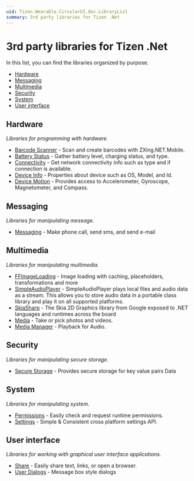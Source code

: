 ```yaml
---
uid: Tizen.Wearable.CircularUI.doc.LibraryList
summary: 3rd party libraries for Tizen .Net
---
```


# 3rd party libraries for Tizen .Net

In this list, you can find the libraries organized by purpose.

- [Hardware](#hardware)
- [Messaging](#messaging)
- [Multimedia](#multimedia)
- [Security](#security)
- [System](#system)
- [User interface](#user-interface)

## Hardware

*Libraries for programming with hardware.*

* [Barcode Scanner](https://github.com/Redth/ZXing.Net.Mobile) - Scan and create barcodes with ZXing.NET.Mobile.
* [Battery Status](https://github.com/jamesmontemagno/BatteryPlugin) - Gather battery level, charging status, and type.
* [Connectivity](https://github.com/jamesmontemagno/ConnectivityPlugin) - Get network connectivity info such as type and if connection is available.
* [Device Info](https://github.com/jamesmontemagno/DeviceInfoPlugin) - Properties about device such as OS, Model, and Id.
* [Device Motion](https://github.com/rdelrosario/xamarin-plugins/tree/master/DeviceMotion) - Provides access to Accelerometer, Gyroscope, Magnetometer, and Compass.

## Messaging

*Libraries for manipulating message.*

* [Messaging](https://github.com/cjlotz/Xamarin.Plugins) - Make phone call, send sms, and send e-mail

## Multimedia

*Libraries for manipulating multimedia.*

* [FFImageLoading](https://github.com/molinch/FFImageLoading) - Image loading with caching, placeholders, transformations and more
* [SimpleAudioPlayer](https://github.com/adrianstevens/Xamarin-Plugins/tree/master/SimpleAudioPlayer) - SimpleAudioPlayer plays local files and audio data as a stream. This allows you to store audio data in a portable class library and play it on all supported platforms.
* [SkiaSharp](https://github.com/mono/SkiaSharp) - The Skia 2D Graphics library from Google exposed to .NET languages and runtimes across the board
* [Media](https://github.com/jamesmontemagno/MediaPlugin) - Take or pick photos and videos.
* [Media Manager](https://github.com/martijn00/XamarinMediaManager) - Playback for Audio.

## Security

*Libraries for manipulating secure storage.*

* [Secure Storage](https://github.com/sameerkapps/SecureStorage) - Provides secure storage for key value pairs Data

## System

*Libraries for manipulating system.*

* [Permissions](https://github.com/jamesmontemagno/PermissionsPlugin) - Easily check and request runtime permissions.
* [Settings](https://github.com/jamesmontemagno/SettingsPlugin) - Simple & Consistent cross platform settings API.

## User interface

*Libraries for working with graphical user interface applications.*

* [Share](https://github.com/jguertl/SharePlugin) - Easily share text, links, or open a browser.
* [User Dialogs](https://github.com/aritchie/userdialogs) - Message box style dialogs
